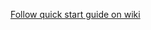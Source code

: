 [Follow quick start guide on wiki](https://github.com/jmuscles/jmuscles-spring/wiki/Quick-start-guide-%5Bjmuscle-rabbitmq%5D)
